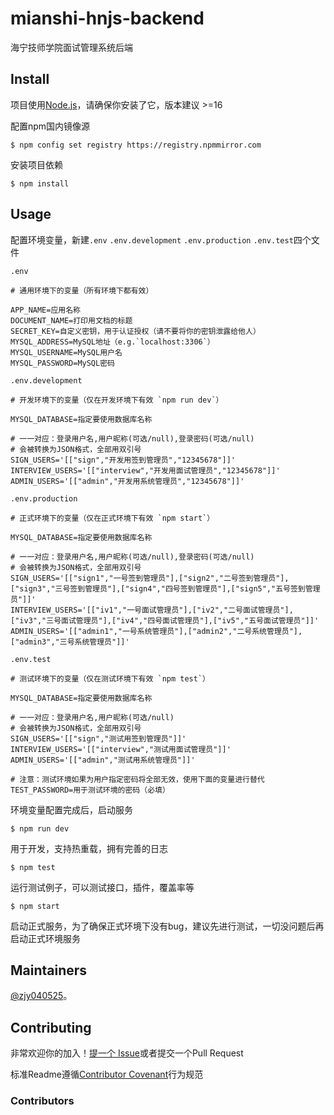 # mianshi-hnjs-backend

海宁技师学院面试管理系统后端

## Install

项目使用[Node.js](http://nodejs.org)，请确保你安装了它，版本建议 >=16

配置npm国内镜像源

```shell
$ npm config set registry https://registry.npmmirror.com
```

安装项目依赖

```shell
$ npm install
```

## Usage

配置环境变量，新建`.env` `.env.development` `.env.production` `.env.test`四个文件

`.env`

```dotenv
# 通用环境下的变量（所有环境下都有效）

APP_NAME=应用名称
DOCUMENT_NAME=打印用文档的标题
SECRET_KEY=自定义密钥，用于认证授权（请不要将你的密钥泄露给他人）
MYSQL_ADDRESS=MySQL地址（e.g.`localhost:3306`）
MYSQL_USERNAME=MySQL用户名
MYSQL_PASSWORD=MySQL密码
```

`.env.development`

```dotenv
# 开发环境下的变量（仅在开发环境下有效 `npm run dev`）

MYSQL_DATABASE=指定要使用数据库名称

# 一一对应：登录用户名,用户昵称(可选/null),登录密码(可选/null)
# 会被转换为JSON格式，全部用双引号
SIGN_USERS='[["sign","开发用签到管理员","12345678"]]'
INTERVIEW_USERS='[["interview","开发用面试管理员","12345678"]]'
ADMIN_USERS='[["admin","开发用系统管理员","12345678"]]'
```

`.env.production`

```dotenv
# 正式环境下的变量（仅在正式环境下有效 `npm start`）

MYSQL_DATABASE=指定要使用数据库名称

# 一一对应：登录用户名,用户昵称(可选/null),登录密码(可选/null)
# 会被转换为JSON格式，全部用双引号
SIGN_USERS='[["sign1","一号签到管理员"],["sign2","二号签到管理员"],["sign3","三号签到管理员"],["sign4","四号签到管理员"],["sign5","五号签到管理员"]]'
INTERVIEW_USERS='[["iv1","一号面试管理员"],["iv2","二号面试管理员"],["iv3","三号面试管理员"],["iv4","四号面试管理员"],["iv5","五号面试管理员"]]'
ADMIN_USERS='[["admin1","一号系统管理员"],["admin2","二号系统管理员"],["admin3","三号系统管理员"]]'
```

`.env.test`

```dotenv
# 测试环境下的变量（仅在测试环境下有效 `npm test`）

MYSQL_DATABASE=指定要使用数据库名称

# 一一对应：登录用户名,用户昵称(可选/null)
# 会被转换为JSON格式，全部用双引号
SIGN_USERS='[["sign","测试用签到管理员"]]'
INTERVIEW_USERS='[["interview","测试用面试管理员"]]'
ADMIN_USERS='[["admin","测试用系统管理员"]]'

# 注意：测试环境如果为用户指定密码将全部无效，使用下面的变量进行替代
TEST_PASSWORD=用于测试环境的密码（必填）
```

环境变量配置完成后，启动服务

```shell
$ npm run dev
```

用于开发，支持热重载，拥有完善的日志

```shell
$ npm test
```

运行测试例子，可以测试接口，插件，覆盖率等

```shell
$ npm start
```

启动正式服务，为了确保正式环境下没有bug，建议先进行测试，一切没问题后再启动正式环境服务

## Maintainers

[@zjy040525](https://github.com/zjy040525)。

## Contributing

非常欢迎你的加入！[提一个 Issue](https://github.com/zjy040525/interview-management-system/issues/new)或者提交一个Pull Request

标准Readme遵循[Contributor Covenant](http://contributor-covenant.org/version/1/3/0/)行为规范

### Contributors
